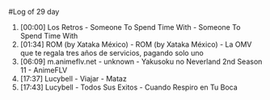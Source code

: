#Log of 29 day

1. [00:00] Los Retros - Someone To Spend Time With - Someone To Spend Time With
1. [01:34] ROM (by Xataka México) - ROM (by Xataka México) - La OMV que te regala tres años de servicios, pagando solo uno
1. [06:09] m.animeflv.net - unknown - Yakusoku no Neverland 2nd Season 11 - AnimeFLV
1. [17:37] Lucybell - Viajar - Mataz
1. [17:43] Lucybell - Todos Sus Exitos - Cuando Respiro en Tu Boca
